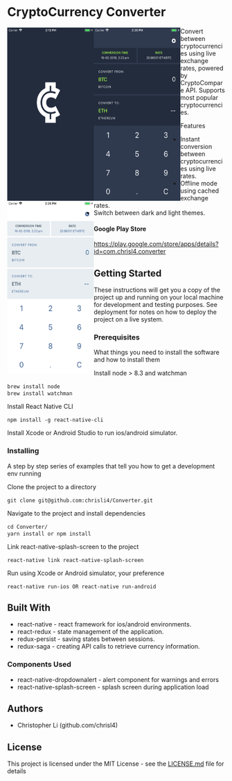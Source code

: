 # CryptoCurrency Converter

<img src="/images/splash.png" style="float: left;" width="200" height="400" /><img src="/images/dark.png" style="float: left;" width="200" height="400" /><img src="/images/light.png" style="float: left;" width="200" height="400" />

Convert between cryptocurrencies using live exchange rates, powered by CryptoCompare API. Supports most popular cryptocurrencies.

Features

* Instant conversion between cryptocurrencies using live rates.
* Offline mode using cached exchange rates.
* Switch between dark and light themes.

#### Google Play Store
https://play.google.com/store/apps/details?id=com.chrisl4.converter


## Getting Started

These instructions will get you a copy of the project up and running on your local machine for development and testing purposes. See deployment for notes on how to deploy the project on a live system.

### Prerequisites

What things you need to install the software and how to install them

Install node > 8.3 and watchman

```
brew install node
brew install watchman
```

Install React Native CLI
```
npm install -g react-native-cli
```

Install Xcode or Android Studio to run ios/android simulator.

### Installing

A step by step series of examples that tell you how to get a development env running

Clone the project to a directory
```
git clone git@github.com:chrisli4/Converter.git
```

Navigate to the project and install dependencies
```
cd Converter/
yarn install or npm install
```

Link react-native-splash-screen to the project
```
react-native link react-native-splash-screen
```

Run using Xcode or Android simulator, your preference
```
react-native run-ios OR react-native run-android
```

## Built With

* react-native - react framework for ios/android environments.
* react-redux - state management of the application.
* redux-persist - saving states between sessions.
* redux-saga - creating API calls to retrieve currency information.

### Components Used

* react-native-dropdownalert - alert component for warnings and errors
* react-native-splash-screen - splash screen during application load


## Authors

* Christopher Li (github.com/chrisl4)


## License

This project is licensed under the MIT License - see the [LICENSE.md](LICENSE.md) file for details

